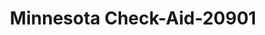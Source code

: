 ---
f_zip-code: 56401
f_state-code: MN
title: Minnesota Check-Aid-20901
f_phone: 218-829-4289
f_city-only: Brainerd
f_address: 217 South 7Th Street Brainerd
f_location-unique-id: '20901'
slug: minnesota-check-aid-20901
updated-on: '2024-05-30T13:46:58.046Z'
created-on: '2024-05-30T13:36:59.803Z'
published-on: '2024-05-30T13:54:32.469Z'
f_city-state: cms/city/brainerd-mn.md
f_company: cms/company/minnesota-check-aid.md
f_state: cms/state/minnesota.md
layout: '[payday-loan].html'
tags: payday-loan
---